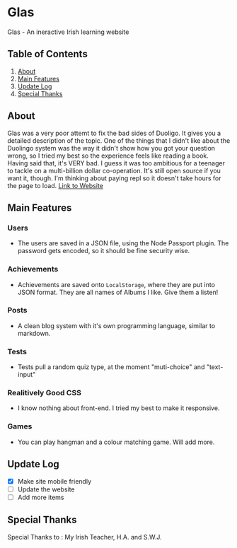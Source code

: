 # Glas
Glas - An ineractive Irish learning website
## Table of Contents
1. [About](##about)
2. [Main Features](##main-features)
3. [Update Log](##update-log)
4. [Special Thanks](##special-thanks)
## About
Glas was a very poor attemt to fix the bad sides of Duoligo. It gives you a detailed description of the topic. One of the things that I didn't like about the Duolingo system was the way it didn't show how you got your question wrong, so I tried my best so the experience feels like reading a book. Having said that, it's VERY bad. I guess it was too ambitious for a teenager to tackle on a multi-billion dollar co-operation. It's still open source if you want it, though. I'm thinking about paying repl so it doesn't take hours for the page to load. [Link to Website](https://glas.low-fat-lard.repl.co)
## Main Features
### Users
- The users are saved in a JSON file, using the Node Passport plugin. The password gets encoded, so it should be fine security wise. 
### Achievements 
- Achievements are saved onto `LocalStorage`, where they are put into JSON format. They are all names of Albums I like. Give them a listen!
### Posts
- A clean blog system with it's own programming language, similar to markdown.
### Tests
- Tests pull a random quiz type, at the moment "muti-choice" and "text-input"
### Realitively Good CSS
- I know nothing about front-end. I tried my best to make it responsive.
### Games
- You can play hangman and a colour matching game. Will add more.
## Update Log
- [x] Make site mobile friendly
- [ ] Update the website
- [ ] Add more items
## Special Thanks
Special Thanks to : My Irish Teacher, H.A. and S.W.J.
